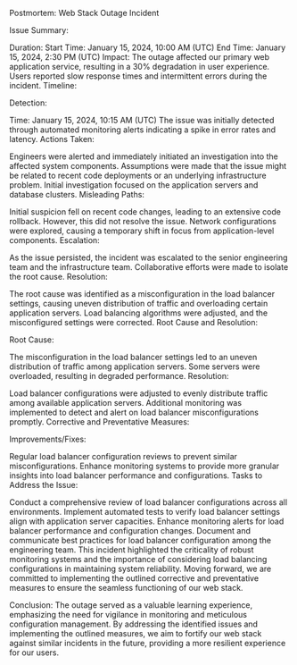 Postmortem: Web Stack Outage Incident

Issue Summary:

Duration:
Start Time: January 15, 2024, 10:00 AM (UTC)
End Time: January 15, 2024, 2:30 PM (UTC)
Impact:
The outage affected our primary web application service, resulting in a 30% degradation in user experience.
Users reported slow response times and intermittent errors during the incident.
Timeline:

Detection:

Time: January 15, 2024, 10:15 AM (UTC)
The issue was initially detected through automated monitoring alerts indicating a spike in error rates and latency.
Actions Taken:

Engineers were alerted and immediately initiated an investigation into the affected system components.
Assumptions were made that the issue might be related to recent code deployments or an underlying infrastructure problem.
Initial investigation focused on the application servers and database clusters.
Misleading Paths:

Initial suspicion fell on recent code changes, leading to an extensive code rollback. However, this did not resolve the issue.
Network configurations were explored, causing a temporary shift in focus from application-level components.
Escalation:

As the issue persisted, the incident was escalated to the senior engineering team and the infrastructure team.
Collaborative efforts were made to isolate the root cause.
Resolution:

The root cause was identified as a misconfiguration in the load balancer settings, causing uneven distribution of traffic and overloading certain application servers.
Load balancing algorithms were adjusted, and the misconfigured settings were corrected.
Root Cause and Resolution:

Root Cause:

The misconfiguration in the load balancer settings led to an uneven distribution of traffic among application servers. Some servers were overloaded, resulting in degraded performance.
Resolution:

Load balancer configurations were adjusted to evenly distribute traffic among available application servers.
Additional monitoring was implemented to detect and alert on load balancer misconfigurations promptly.
Corrective and Preventative Measures:

Improvements/Fixes:

Regular load balancer configuration reviews to prevent similar misconfigurations.
Enhance monitoring systems to provide more granular insights into load balancer performance and configurations.
Tasks to Address the Issue:

Conduct a comprehensive review of load balancer configurations across all environments.
Implement automated tests to verify load balancer settings align with application server capacities.
Enhance monitoring alerts for load balancer performance and configuration changes.
Document and communicate best practices for load balancer configuration among the engineering team.
This incident highlighted the criticality of robust monitoring systems and the importance of considering load balancing configurations in maintaining system reliability. Moving forward, we are committed to implementing the outlined corrective and preventative measures to ensure the seamless functioning of our web stack.

Conclusion:
The outage served as a valuable learning experience, emphasizing the need for vigilance in monitoring and meticulous configuration management. By addressing the identified issues and implementing the outlined measures, we aim to fortify our web stack against similar incidents in the future, providing a more resilient experience for our users.

